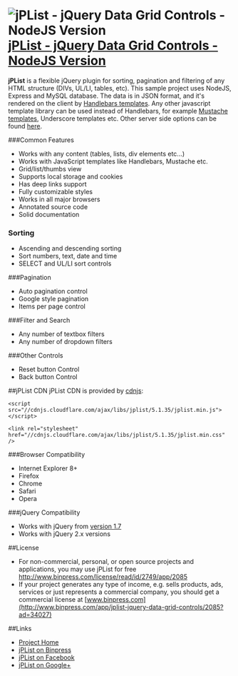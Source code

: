 # ![jPList - jQuery Data Grid Controls - NodeJS Version](http://jplist.com/content/img/common/rocket-50.png) [jPList - jQuery Data Grid Controls - NodeJS Version](http://jplist.com)

**jPList** is a flexible jQuery plugin for sorting, pagination and filtering of any HTML structure (DIVs, UL/LI, tables, etc).
This sample project uses NodeJS, Express and MySQL database. The data is in JSON format, and it's rendered on the client by [Handlebars templates](http://handlebarsjs.com). Any other javascript template library can be used instead of Handlebars, for example [Mustache templates](http://mustache.github.io), Underscore templates etc. Other server side options can be found [here](https://github.com/no81no/jplist).

###Common Features
- Works with any content (tables, lists, div elements etc...)
- Works with JavaScript templates like Handlebars, Mustache etc.
- Grid/list/thumbs view
- Supports local storage and cookies
- Has deep links support
- Fully customizable styles
- Works in all major browsers
- Annotated source code
- Solid documentation

### Sorting
- Ascending and descending sorting
- Sort numbers, text, date and time
- SELECT and UL/LI sort controls

###Pagination
- Auto pagination control
- Google style pagination
- Items per page control

###Filter and Search
- Any number of textbox filters
- Any number of dropdown filters

###Other Controls
- Reset button Control
- Back button Control

##jPList CDN
jPList CDN is provided by [cdnjs](http://www.cdnjs.com):

```
<script src="//cdnjs.cloudflare.com/ajax/libs/jplist/5.1.35/jplist.min.js"></script>
```

```
<link rel="stylesheet" href="//cdnjs.cloudflare.com/ajax/libs/jplist/5.1.35/jplist.min.css" />
```

###Browser Compatibility
- Internet Explorer 8+
- Firefox
- Chrome
- Safari
- Opera

###jQuery Compatibility
- Works with jQuery from [version 1.7](http://code.jquery.com/jquery-1.7.min.js)
- Works with jQuery 2.x versions

##License
- For non-commercial, personal, or open source projects and applications, 
you may use jPList for free http://www.binpress.com/license/read/id/2749/app/2085
- If your project generates any type of income, e.g. sells products, ads, services or just represents a commercial company, you should get a commercial license at [www.binpress.com](http://www.binpress.com/app/jplist-jquery-data-grid-controls/2085?ad=34027)

##Links
- [Project Home](http://jplist.com)
- [jPList on Binpress](http://www.binpress.com/app/jplist-jquery-data-grid-controls/2085?ad=34027)
- [jPList on Facebook](https://www.facebook.com/jplist)
- [jPList on Google+](https://plus.google.com/+Jplistjs)